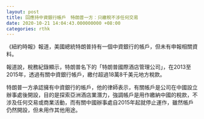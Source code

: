 ```yaml
---
layout: post
title: 回應持中資銀行帳戶　特朗普一方︰只繳稅不涉任何交易
date: 2020-10-21 14:04:43.000000000 +08:00
categories: rthk
---
```


《紐約時報》報道，美國總統特朗普持有一個中資銀行的帳戶，但未有申報相關資料。

報道說，稅務紀錄顯示，特朗普名下的「特朗普國際酒店管理公司」，在2013至2015年，透過有關中資銀行帳戶，繳付超過18萬8千美元地方稅款。

特朗普一方承認擁有中資銀行的帳戶，他的律師表示，有關帳戶是公司在中國設立辦事處後開設，目的是探索亞洲酒店業潛力，強調帳戶是用作繳納中國的稅款，不涉及任何交易或商業活動，而有關中國辦事處自2015年起就停止運作，雖然帳戶仍然開設，但未用作其他用途。
